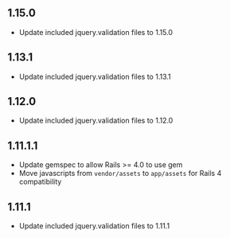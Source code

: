 ## 1.15.0

* Update included jquery.validation files to 1.15.0

## 1.13.1

* Update included jquery.validation files to 1.13.1

## 1.12.0

* Update included jquery.validation files to 1.12.0

## 1.11.1.1

* Update gemspec to allow Rails >= 4.0 to use gem
* Move javascripts from `vendor/assets` to `app/assets` for Rails 4 compatibility

## 1.11.1

* Update included jquery.validation files to 1.11.1
